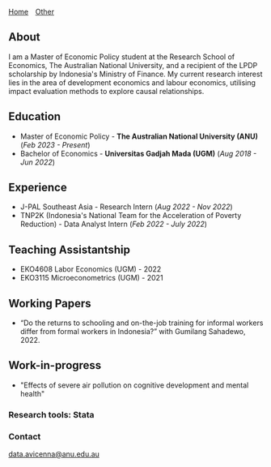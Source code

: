 <nav>
  <ul style="list-style-type: none; padding: 0;">
    <li style="display: inline; margin-right: 10px;"><a href="/">Home</a></li>
    <li style="display: inline; margin-right: 10px;"><a href="/other/">Other</a></li>
  </ul>
</nav>

## About
I am a Master of Economic Policy student at the Research School of Economics, The Australian National University, and a recipient of the LPDP scholarship by Indonesia's Ministry of Finance. My current research interest lies in the area of development economics and labour economics, utilising impact evaluation methods to explore causal relationships. 

## Education						       		
- Master of Economic Policy - **The Australian National University (ANU)** (_Feb 2023 - Present_)	 			        		
- Bachelor of Economics - **Universitas Gadjah Mada (UGM)** (_Aug 2018 - Jun 2022_)

## Experience
- J-PAL Southeast Asia - Research Intern (_Aug 2022 - Nov 2022_)
- TNP2K (Indonesia's National Team for the Acceleration of Poverty Reduction) - Data Analyst Intern (_Feb 2022 - July 2022_)

## Teaching Assistantship
- EKO4608 Labor Economics (UGM) - 2022
- EKO3115 Microeconometrics (UGM) - 2021

## Working Papers
- “Do the returns to schooling and on-the-job training for informal workers differ from formal workers in Indonesia?” with Gumilang Sahadewo, 2022.

## Work-in-progress
- "Effects of severe air pollution on cognitive development and mental health"

### Research tools: Stata

### Contact
[data.avicenna@anu.edu.au](mailto:data.avicenna@anu.edu.au)

